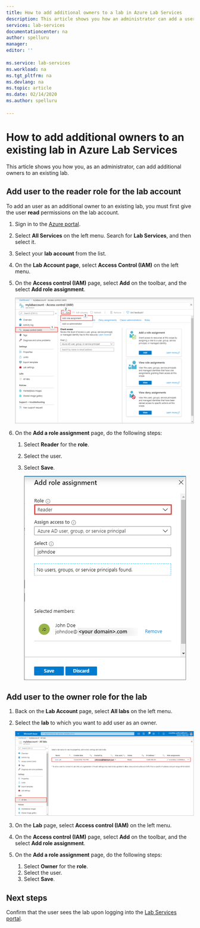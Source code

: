 ```yaml
---
title: How to add additional owners to a lab in Azure Lab Services
description: This article shows you how an administrator can add a user as an owner to a lab in Azure Lab Services. 
services: lab-services
documentationcenter: na
author: spelluru
manager: 
editor: ''

ms.service: lab-services
ms.workload: na
ms.tgt_pltfrm: na
ms.devlang: na
ms.topic: article
ms.date: 02/14/2020
ms.author: spelluru

---
```

# How to add additional owners to an existing lab in Azure Lab Services
This article shows you how you, as an administrator, can add additional owners to an existing lab.

## Add user to the reader role for the lab account
To add an user as an additional owner to an existing lab, you must first give the user **read** permissions on the lab account.

1. Sign in to the [Azure portal](https://portal.azure.com).
2. Select **All Services** on the left menu. Search for **Lab Services**, and then select it.
3. Select your **lab account** from the list. 
2. On the **Lab Account page**, select **Access Control (IAM)** on the left menu. 
2. On the **Access control (IAM)** page, select **Add** on the toolbar, and the select **Add role assignment**.

    ![Role assignment for the lab account ](../media/how-to-add-user-lab-owner/lab-account-access-control-page.png)
3. On the **Add a role assignment** page, do the following steps: 
    1. Select **Reader** for the **role**. 
    2. Select the user. 
    3. Select **Save**. 

        ![Add user to the reader role for the lab account ](../media/how-to-add-user-lab-owner/reader-lab-account.png)

## Add user to the owner role for the lab

1. Back on the **Lab Account** page, select **All labs** on the left menu.
2. Select the **lab** to which you want to add user as an owner. 
    
    ![Select the lab ](../media/how-to-add-user-lab-owner/select-lab.png)    
3. On the **Lab** page, select **Access control (IAM)** on the left menu.
4. On the **Access control (IAM)** page, select **Add** on the toolbar, and the select **Add role assignment**.
5. On the **Add a role assignment** page, do the following steps: 
    1. Select **Owner** for the **role**. 
    2. Select the user. 
    3. Select **Save**. 

## Next steps
Confirm that the user sees the lab upon logging into the [Lab Services portal](https://labs.azure.com).
